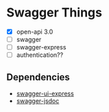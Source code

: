 # Swagger Things

- [x] open-api 3.0
- [ ] swagger
- [ ] swagger-express
- [ ] authentication??

## Dependencies

- [swagger-ui-express](https://github.com/scottie1984/swagger-ui-express)
- [swagger-jsdoc](https://github.com/Surnet/swagger-jsdoc)

